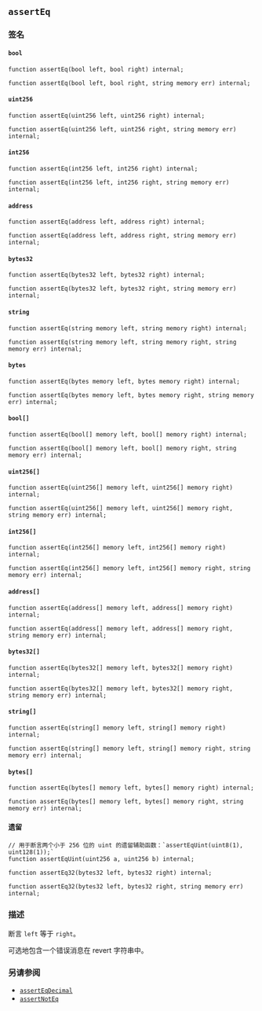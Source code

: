 ## `assertEq`

### 签名

#### `bool`

```solidity
function assertEq(bool left, bool right) internal;
```

```solidity
function assertEq(bool left, bool right, string memory err) internal;
```

#### `uint256`

```solidity
function assertEq(uint256 left, uint256 right) internal;
```

```solidity
function assertEq(uint256 left, uint256 right, string memory err) internal;
```

#### `int256`

```solidity
function assertEq(int256 left, int256 right) internal;
```

```solidity
function assertEq(int256 left, int256 right, string memory err) internal;
```

#### `address`

```solidity
function assertEq(address left, address right) internal;
```

```solidity
function assertEq(address left, address right, string memory err) internal;
```

#### `bytes32`

```solidity
function assertEq(bytes32 left, bytes32 right) internal;
```

```solidity
function assertEq(bytes32 left, bytes32 right, string memory err) internal;
```

#### `string`

```solidity
function assertEq(string memory left, string memory right) internal;
```

```solidity
function assertEq(string memory left, string memory right, string memory err) internal;
```

#### `bytes`

```solidity
function assertEq(bytes memory left, bytes memory right) internal;
```

```solidity
function assertEq(bytes memory left, bytes memory right, string memory err) internal;
```

#### `bool[]`

```solidity
function assertEq(bool[] memory left, bool[] memory right) internal;
```

```solidity
function assertEq(bool[] memory left, bool[] memory right, string memory err) internal;
```

#### `uint256[]`

```solidity
function assertEq(uint256[] memory left, uint256[] memory right) internal;
```

```solidity
function assertEq(uint256[] memory left, uint256[] memory right, string memory err) internal;
```

#### `int256[]`

```solidity
function assertEq(int256[] memory left, int256[] memory right) internal;
```

```solidity
function assertEq(int256[] memory left, int256[] memory right, string memory err) internal;
```

#### `address[]`

```solidity
function assertEq(address[] memory left, address[] memory right) internal;
```

```solidity
function assertEq(address[] memory left, address[] memory right, string memory err) internal;
```

#### `bytes32[]`

```solidity
function assertEq(bytes32[] memory left, bytes32[] memory right) internal;
```

```solidity
function assertEq(bytes32[] memory left, bytes32[] memory right, string memory err) internal;
```

#### `string[]`

```solidity
function assertEq(string[] memory left, string[] memory right) internal;
```

```solidity
function assertEq(string[] memory left, string[] memory right, string memory err) internal;
```

#### `bytes[]`

```solidity
function assertEq(bytes[] memory left, bytes[] memory right) internal;
```

```solidity
function assertEq(bytes[] memory left, bytes[] memory right, string memory err) internal;
```

#### 遗留

```solidity
// 用于断言两个小于 256 位的 uint 的遗留辅助函数：`assertEqUint(uint8(1), uint128(1));`
function assertEqUint(uint256 a, uint256 b) internal;
```

```solidity
function assertEq32(bytes32 left, bytes32 right) internal;
```

```solidity
function assertEq32(bytes32 left, bytes32 right, string memory err) internal;
```

### 描述

断言 `left` 等于 `right`。

可选地包含一个错误消息在 revert 字符串中。

### 另请参阅

 - [`assertEqDecimal`](./assertEqDecimal.md)
 - [`assertNotEq`](./assertNotEq.md)